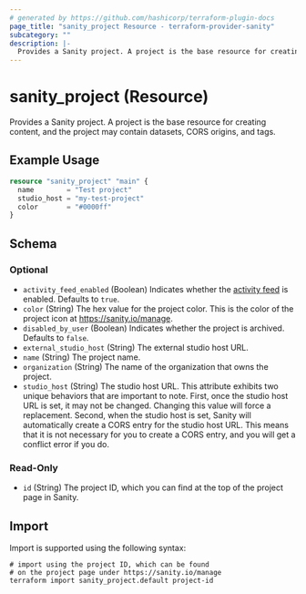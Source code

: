 ```yaml
---
# generated by https://github.com/hashicorp/terraform-plugin-docs
page_title: "sanity_project Resource - terraform-provider-sanity"
subcategory: ""
description: |-
  Provides a Sanity project. A project is the base resource for creating content, and the project may contain datasets, CORS origins, and tags.
---
```


# sanity_project (Resource)

Provides a Sanity project. A project is the base resource for creating content, and the project may contain datasets, CORS origins, and tags.

## Example Usage

```terraform
resource "sanity_project" "main" {
  name        = "Test project"
  studio_host = "my-test-project"
  color       = "#0000ff"
}
```

<!-- schema generated by tfplugindocs -->
## Schema

### Optional

- `activity_feed_enabled` (Boolean) Indicates whether the [activity feed](https://www.sanity.io/docs/activity-feed) is enabled. Defaults to `true`.
- `color` (String) The hex value for the project color. This is the color of the project icon at https://sanity.io/manage.
- `disabled_by_user` (Boolean) Indicates whether the project is archived. Defaults to `false`.
- `external_studio_host` (String) The external studio host URL.
- `name` (String) The project name.
- `organization` (String) The name of the organization that owns the project.
- `studio_host` (String) The studio host URL. This attribute exhibits two unique behaviors that are important to note. First, once the studio host URL is set, it may not be changed. Changing this value will force a replacement. Second, when the studio host is set, Sanity will automatically create a CORS entry for the studio host URL. This means that it is not necessary for you to create a CORS entry, and you will get a conflict error if you do.

### Read-Only

- `id` (String) The project ID, which you can find at the top of the project page in Sanity.

## Import

Import is supported using the following syntax:

```shell
# import using the project ID, which can be found 
# on the project page under https://sanity.io/manage
terraform import sanity_project.default project-id
```

